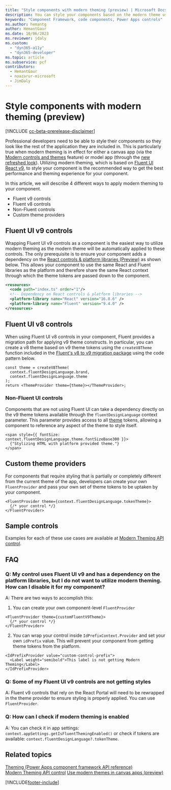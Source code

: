 ```yaml
---
title: "Style components with modern theming (preview) | Microsoft Docs"
description: You can style your components based on the modern theme used in the app."
keywords: "Component Framework, code components, Power Apps controls"
ms.author: hemantg
author: HemantGaur
ms.date: 10/06/2023
ms.reviewer: jdaly
ms.custom:
  - "dyn365-a11y"
  - "dyn365-developer"
ms.topic: article
ms.subservice: pcf
contributors:
  - HemantGaur
  - noazarur-microsoft
  - JimDaly
---
```


# Style components with modern theming (preview)

[!INCLUDE [cc-beta-prerelease-disclaimer](../../includes/cc-beta-prerelease-disclaimer.md)]

Professional developers need to be able to style their components so they look like the rest of the application they are included in. This is particularly true when modern theming is in effect for either a canvas app (via the [Modern controls and themes](../../maker/canvas-apps/controls/modern-controls/overview-modern-controls.md) feature) or model app (through the [new refreshed look](../../user/modern-fluent-design.md)). Utilizing modern theming, which is based on [Fluent UI React v9](https://react.fluentui.dev/), to style your component is the recommended way to get the best performance and theming experience for your component.

In this article, we will describe 4 different ways to apply modern theming to your component.  
-  Fluent v9 controls
-  Fluent v8 controls
-  Non-Fluent controls
-  Custom theme providers

## Fluent UI v9 controls

Wrapping Fluent UI v9 controls as a component is the easiest way to utilize modern theming as the modern theme will be automatically applied to these controls. The only prerequisite is to ensure your component adds a dependency on the [React controls & platform libraries (Preview)](../../component-framework/react-controls-platform-libraries.md) as shown below. This allows your component to use the same React and Fluent libraries as the platform and therefore share the same React context through which the theme tokens are passed down to the component.

```xml
<resources>
  <code path="index.ts" order="1"/>
  <!-- Dependency on React controls & platform libraries -->
  <platform-library name="React" version="16.8.6" />
  <platform-library name="Fluent" version="9.4.0" />
</resources>
```

## Fluent UI v8 controls

When using Fluent UI v8 controls in your component, Fluent provides a migration path for applying v9 theme constructs. In particular, you can create a v8 theme based on v9 theme tokens using the `createV8Theme` function included in the [Fluent's v8 to v9 migration package](https://www.npmjs.com/package/@fluentui/react-migration-v8-v9) using the code pattern below.

```tsx
const theme = createV8Theme(
  context.fluentDesignLanguage.brand,
  context.fluentDesignLanguage.theme
);
return <ThemeProvider theme={theme}></ThemeProvider>;
```

### Non-Fluent UI controls

Components that are not using Fluent UI can take a dependency directly on the v9 theme tokens available through the `fluentDesignLanguage` context parameter. This parameter provides access to all [theme](../reference/theming.md) tokens, allowing a component to reference any aspect of the theme to  style itself. 

```tsx
<span style={{ fontSize: context.fluentDesignLanguage.theme.fontSizeBase300 }}>
  {"Stylizing HTML with platform provided theme."}
</span>
```

## Custom theme providers 

For components that require styling that is partially or completely different from the current theme of the app, developers can create your own `FluentProvider` and pass your own set of theme tokens to be uptaken by your component.  

```tsx
<FluentProvider theme={context.fluentDesignLanguage.tokenTheme}>
  {/* your control */}
</FluentProvider>
```

## Sample controls

Examples for each of these use cases are available at [Modern Theming API control](./sample-controls/modern-theming-api-control.md).

## FAQ

### Q: My control uses Fluent UI v9 and has a dependency on the platform libraries, but I do not want to utilize modern theming. How can I disable it for my component?

A: There are two ways to accomplish this:

1. You can create your own component-level `FluentProvider`

```tsx
<FluentProvider theme={customFluentV9Theme}>
  {/* your control */}
</FluentProvider>
```

2. You can wrap your control inside `IdPrefixContext.Provider` and set your own `idPrefix` value. This will prevent your component from getting theme tokens from the platform.

```tsx
<IdPrefixProvider value="custom-control-prefix">
  <Label weight="semibold">This label is not getting Modern Theming</Label>
</IdPrefixProvider>
```

### Q: Some of my Fluent UI v9 controls are not getting styles

A: Fluent v9 controls that rely on the React Portal will need to be rewrapped in the theme provider to ensure styling is properly applied. You can use `FluentProvider`.

### Q: How can I check if modern theming is enabled

A: You can check it in app settings: `context.appSettings.getIsFluentThemingEnabled()` or check if tokens are available: `context.fluentDesignLanguage?.tokenTheme`.

## Related topics

[Theming (Power Apps component framework API reference)](../component-framework/reference/theming.md)<br />
[Modern Theming API control](./sample-controls/modern-theming-api-control.md)
[Use modern themes in canvas apps (preview)](../../../maker/canvas-apps/controls/modern-controls/modern-theming)

[!INCLUDE[footer-include](../../includes/footer-banner.md)]
